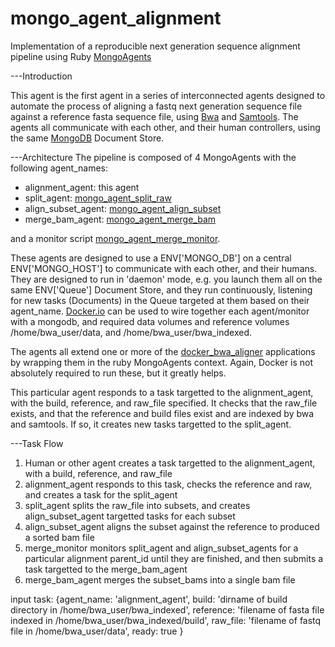 mongo_agent_alignment
=====================

Implementation of a reproducible next generation sequence alignment pipeline using Ruby [MongoAgents](https://github.com/dmlond/mongo_agent)

---Introduction

This agent is the first agent in a series of interconnected agents designed to automate the
process of aligning a fastq next generation sequence file against a reference fasta sequence
file, using [Bwa](http://bio-bwa.sourceforge.net/bwa.shtml) and [Samtools](http://samtools.sourceforge.net/samtools.shtml).  The agents all communicate with
each other, and their human controllers, using the same [MongoDB](http://www.mongodb.org/) Document
Store.

---Architecture
The pipeline is composed of 4 MongoAgents with the following agent_names:

- alignment_agent: this agent
- split_agent: [mongo_agent_split_raw](https://github.com/dmlond/mongo_agent_split_raw)
- align_subset_agent: [mongo_agent_align_subset](https://github.com/dmlond/mongo_agent_align_subset)
- merge_bam_agent: [mongo_agent_merge_bam](https://github.com/dmlond/mongo_agent_merge_bam)

and a monitor script [mongo_agent_merge_monitor](https://github.com/dmlond/mongo_agent_merge_monitor).

These agents are designed to use a ENV['MONGO_DB'] on a central ENV['MONGO_HOST'] to communicate with
each other, and their humans.  They are designed to run in 'daemon' mode, e.g. you launch
them all on the same ENV['Queue'] Document Store, and they run continuously, listening for new
tasks (Documents) in the Queue targeted at them based on their agent_name.  [Docker.io](www.docker.com) can
be used to wire together each agent/monitor with a mongodb, and required data volumes and reference volumes
/home/bwa_user/data, and /home/bwa_user/bwa_indexed.

The agents all extend one or more of the [docker_bwa_aligner](https://github.com/dmlond/docker_bwa_aligner)
applications by wrapping them in the ruby MongoAgents context.  Again, Docker is not absolutely required
to run these, but it greatly helps.

This particular agent responds to a task targetted to the alignment_agent, with the
build, reference, and raw_file specified.  It checks that the raw_file exists, and that the reference and
build files exist and are indexed by bwa and samtools. If so, it creates new tasks targetted to
the split_agent.

---Task Flow

1. Human or other agent creates a task targetted to the alignment_agent, with a build, reference, and raw_file
2. alignment_agent responds to this task, checks the reference and raw, and creates a task for the split_agent
3. split_agent splits the raw_file into subsets, and creates align_subset_agent targetted tasks for each subset
4. align_subset_agent aligns the subset against the reference to produced a sorted bam file
5. merge_monitor monitors split_agent and align_subset_agents for a particular alignment parent_id until they
   are finished, and then submits a task targetted to the merge_bam_agent
5. merge_bam_agent merges the subset_bams into a single bam file


input task: {agent_name: 'alignment_agent',
             build: 'dirname of build directory in /home/bwa_user/bwa_indexed',
             reference: 'filename of fasta file indexed in /home/bwa_user/bwa_indexed/build',
             raw_file: 'filename of fastq file in /home/bwa_user/data',
             ready: true
            }
